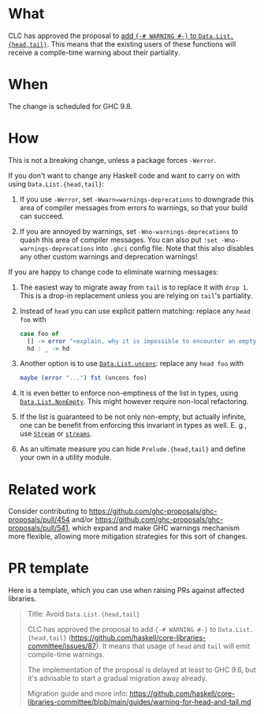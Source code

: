 # What

CLC has approved the proposal to
[add `{-# WARNING #-}` to `Data.List.{head,tail}`](https://github.com/haskell/core-libraries-committee/issues/87). This means that the existing users of these functions will receive a compile-time warning about their partiality.

# When

The change is scheduled for GHC 9.8.

# How

This is not a breaking change, unless a package forces `-Werror`.

If you don't want to change any Haskell code and want to carry on with using `Data.List.{head,tail}`:

1. If you use `-Werror`, set `-Wwarn=warnings-deprecations` to downgrade this area of compiler messages from errors to warnings, so that your build can succeed.

2. If you are annoyed by warnings, set `-Wno-warnings-deprecations` to quash this area of compiler messages. You can also put `:set -Wno-warnings-deprecations` into `.ghci` config file.
   Note that this also disables any other custom warnings and deprecation warnings!

If you are happy to change code to eliminate warning messages:

1. The easiest way to migrate away from `tail` is to replace it with `drop 1`. This is a drop-in replacement unless you are relying on `tail`'s partiality.

2. Instead of `head` you can use explicit pattern matching: replace any `head foo` with

    ```haskell
    case foo of
      [] -> error "<explain, why it is impossible to encounter an empty list here>"
      hd : _ -> hd
    ```

3. Another option is to use [`Data.List.uncons`](https://hackage.haskell.org/package/base/docs/Data-List.html#v:uncons): replace any `head foo` with

    ```haskell
    maybe (error "...") fst (uncons foo)
    ```

4. It is even better to enforce non-emptiness of the list in types, using [`Data.List.NonEmpty`](https://hackage.haskell.org/package/base/docs/Data-List-NonEmpty.html). This might however require non-local refactoring.

5. If the list is guaranteed to be not only non-empty, but actually infinite, one can be benefit from enforcing this invariant in types as well. E. g., use  [`Stream`](https://hackage.haskell.org/package/Stream/docs/Data-Stream.html) or [`streams`](https://hackage.haskell.org/package/streams/docs/Data-Stream-Infinite.html).

6. As an ultimate measure you can hide `Prelude.{head,tail}` and define your own in a utility module.

# Related work

Consider contributing to https://github.com/ghc-proposals/ghc-proposals/pull/454 and/or https://github.com/ghc-proposals/ghc-proposals/pull/541, which expand and make GHC warnings mechanism more flexible, allowing more mitigation strategies for this sort of changes.

# PR template

Here is a template, which you can use when raising PRs against affected libraries.

> Title: Avoid `Data.List.{head,tail}`
>
> CLC has approved the proposal to add `{-# WARNING #-}` to `Data.List.{head,tail}`
> (https://github.com/haskell/core-libraries-committee/issues/87).
> It means that usage of `head` and `tail` will emit compile-time warnings.
>
> The implementation of the proposal is delayed at least to GHC 9.6,
> but it's advisable to start a gradual migration away already.
>
> Migration guide and more info:
> https://github.com/haskell/core-libraries-committee/blob/main/guides/warning-for-head-and-tail.md
